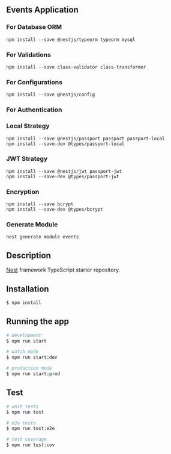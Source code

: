 ## Events Application

### For Database ORM
```
npm install --save @nestjs/typeorm typeorm mysql
```
### For Validations
```
npm install --save class-validator class-transformer
```

### For Configurations
```
npm install --save @nestjs/config
```

### For Authentication
### Local Strategy
```
npm install --save @nestjs/passport passport passport-local
npm install --save-dev @types/passport-local
```
### JWT Strategy
```
npm install --save @nestjs/jwt passport-jwt
npm install --save-dev @types/passport-jwt
```

### Encryption
```
npm install --save bcrypt
npm install --save-dev @types/bcrypt
```

### Generate Module
```
nest generate module events
```

## Description

[Nest](https://github.com/nestjs/nest) framework TypeScript starter repository.

## Installation

```bash
$ npm install
```

## Running the app

```bash
# development
$ npm run start

# watch mode
$ npm run start:dev

# production mode
$ npm run start:prod
```

## Test

```bash
# unit tests
$ npm run test

# e2e tests
$ npm run test:e2e

# test coverage
$ npm run test:cov
```

